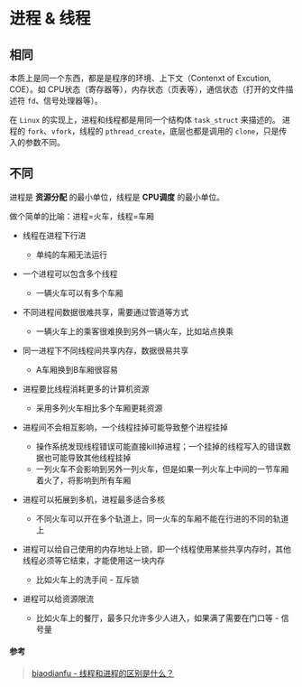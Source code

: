 # 进程 & 线程



## 相同

本质上是同一个东西，都是是程序的环境、上下文（Contenxt of Excution, COE）。如 CPU状态（寄存器等），内存状态（页表等），通信状态（打开的文件描述符 `fd`、信号处理器等）。

在 `Linux` 的实现上，进程和线程都是用同一个结构体 `task_struct` 来描述的。 进程的 `fork`、`vfork`，线程的 `pthread_create`，底层也都是调用的 `clone`，只是传入的参数不同。



## 不同

进程是 **资源分配** 的最小单位，线程是 **CPU调度** 的最小单位。

做个简单的比喻：进程=火车，线程=车厢

- 线程在进程下行进
    - 单纯的车厢无法运行

- 一个进程可以包含多个线程
    - 一辆火车可以有多个车厢

- 不同进程间数据很难共享，需要通过管道等方式
    - 一辆火车上的乘客很难换到另外一辆火车，比如站点换乘
- 同一进程下不同线程间共享内存，数据很易共享
    - A车厢换到B车厢很容易
- 进程要比线程消耗更多的计算机资源
    - 采用多列火车相比多个车厢更耗资源
- 进程间不会相互影响，一个线程挂掉可能导致整个进程挂掉
    - 操作系统发现线程错误可能直接kill掉进程；一个挂掉的线程写入的错误数据也可能导致其他线程挂掉
    - 一列火车不会影响到另外一列火车，但是如果一列火车上中间的一节车厢着火了，将影响到所有车厢
- 进程可以拓展到多机，进程最多适合多核
    - 不同火车可以开在多个轨道上，同一火车的车厢不能在行进的不同的轨道上
- 进程可以给自己使用的内存地址上锁，即一个线程使用某些共享内存时，其他线程必须等它结束，才能使用这一块内存
    - 比如火车上的洗手间 - 互斥锁
- 进程可以给资源限流
    - 比如火车上的餐厅，最多只允许多少人进入，如果满了需要在门口等 - 信号量



#### 参考

> [biaodianfu - 线程和进程的区别是什么？](https://www.zhihu.com/question/25532384/answer/411179772)

